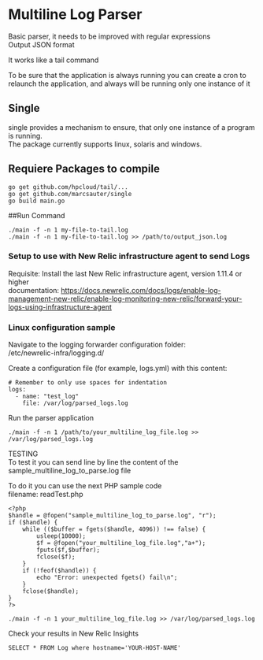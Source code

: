 # Multiline Log Parser
 Basic parser, it needs to be improved with regular expressions    
 Output JSON format
 
 It works like a tail command   
    
 To be sure that the application is always running you can create a cron to relaunch the application, and always will be running only one instance of it
 
## Single
single provides a mechanism to ensure, that only one instance of a program is running.   
The package currently supports linux, solaris and windows.
## Requiere Packages to compile

```
go get github.com/hpcloud/tail/...
go get github.com/marcsauter/single
go build main.go
```

##Run Command
```
./main -f -n 1 my-file-to-tail.log
./main -f -n 1 my-file-to-tail.log >> /path/to/output_json.log
```

### Setup to use with New Relic infrastructure agent to send Logs
Requisite: Install the last New Relic infrastructure agent, version 1.11.4 or higher   
documentation: https://docs.newrelic.com/docs/logs/enable-log-management-new-relic/enable-log-monitoring-new-relic/forward-your-logs-using-infrastructure-agent

### Linux configuration sample
Navigate to the logging forwarder configuration folder:   
/etc/newrelic-infra/logging.d/
   
Create a configuration file (for example, logs.yml) with this content:   
```
# Remember to only use spaces for indentation
logs:
  - name: "test_log"
    file: /var/log/parsed_logs.log
```
Run the parser application
```
./main -f -n 1 /path/to/your_multiline_log_file.log >> /var/log/parsed_logs.log
```
TESTING   
To test it you can send line by line the content of the sample_multiline_log_to_parse.log file   
   
To do it you can use the next PHP sample code   
filename: readTest.php
```
<?php
$handle = @fopen("sample_multiline_log_to_parse.log", "r");
if ($handle) {
    while (($buffer = fgets($handle, 4096)) !== false) {
        usleep(10000);
        $f = @fopen("your_multiline_log_file.log","a+");
        fputs($f,$buffer);
        fclose($f);
    }
    if (!feof($handle)) {
        echo "Error: unexpected fgets() fail\n";
    }
    fclose($handle);
}
?>
```
```
./main -f -n 1 your_multiline_log_file.log >> /var/log/parsed_logs.log
```
Check your results in New Relic Insights
```
SELECT * FROM Log where hostname='YOUR-HOST-NAME'
```
